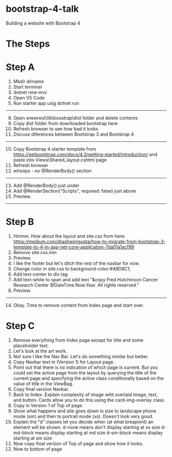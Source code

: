 # bootstrap-4-talk
Building a website with Bootstrap 4

# The Steps

# Step A
1. Mkdir dirname
4. Start terminal
5. dotnet new mvc
6. Open VS Code
7. Run starter app usig dotnet run
---
8. Open wwwroot\lib\boostrap\dist folder and delete contents
9. Copy dist folder from downloaded bootstrap here
10. Refresh browser to see how bad it looks
12. Discuss diferences between Bootstrap 3 and Bootstrap 4
---
10. Copy Bootstrap 4 starter template from 
    https://getbootstrap.com/docs/4.3/getting-started/introduction/
    and paste into Views\Shared\_layout.cshtml page
11. Refresh browser
12. whoops - no @RenderBody() section
---
13. Add @RenderBody() just under <body> 
14. Add @RenderSection("Scripts", required: false) just above </body>
15. Preview.
---

# Step B
1. Hmmm. How about the layout and site.css from here: https://medium.com/@ashwinigupta/how-to-migrate-from-bootstrap-3-template-to-4-in-asp-net-core-application-7da01a1acf99
17. Remove site.css.min
18. Preview.
19. I like the footer but let's ditch the rest of the navbar for now. 
10. Change color in site.css to background-color:#48D8C1;
11. Add  text-center to div tag
12. Add text-white to span and add text "&copy Fred Hutchinson Cancer Research Center @DateTime.Now.Year. All rights reserved."
13. Preview.
---
14. Okay. Time to remove content from Index page and start over.

# Step C
1. Remove everything from Index page except for title and some placeholder text.
2. Let's look at the art work. 
3. Not sure I like the Nav Bar. Let's do something similar but better.
4. Copy Navbar text in (Version 1) for Layout page.
5. Point out that there is no indication of which page is current. But you could set the active page 
from the layout by querying the title of the current page and specifying the active class conditionally based on the value of title in the ViewBag.
6. Copy final version Navbar.
7. Back to Index. Explain complexity of image wiht overlaid image, text, and button. Cards allow you to do this
using the card-img-overlay class.
7. Copy in Version 1 of Top of page.
8. Show what happens and site goes down in size to landscape phone mode (sm) and then to portrait mode (xs). Doesn't look very good.
9. Explain the "d" classes let you decide when (at what breapoint) an element will be shown.
    d-none means don't display starting at xs size
    d-md-block means display starting at md size
    d-sm-block means display starting at sm size
8. Now copy final version of Top of page and show how it looks.
9. Now to bottom of page
